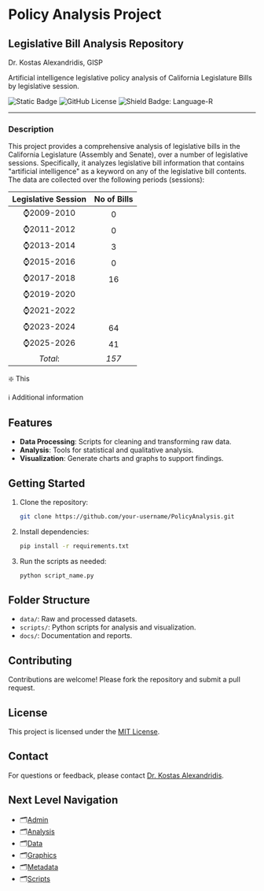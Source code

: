 # Policy Analysis Project
## Legislative Bill Analysis Repository

Dr. Kostas Alexandridis, GISP

Artificial intelligence legislative policy analysis of California Legislature Bills by legislative session.

![Static Badge](https://img.shields.io/badge/Policy%20Analysis-GitHub?style=plastic&logo=github&logoSize=auto&label=GitHub&labelColor=navy) ![GitHub License](https://img.shields.io/github/license/ktalexan/PolicyAnalysis?style=plastic&labelColor=black) ![Shield Badge: Language-R](https://img.shields.io/static/v1?style=plastic&label=language&message=R&logo=R&color=blue&logoColor=blue&labelColor=black)

----

### Description

This project provides a comprehensive analysis of legislative bills in the California Legislature (Assembly and Senate), over a number of legislative sessions. Specifically, it analyzes legislative bill information that contains "artificial intelligence" as a keyword on any of the legislative bill contents. The data are collected over the following periods (sessions):

| Legislative Session | No of Bills |
|:------:|:-------------:|
| :watch:2009-2010 | 0 |
| :watch:2011-2012 | 0 |
| :watch:2013-2014 | 3 |
| :watch:2015-2016 | 0 |
| :watch:2017-2018 | 16 |
| :watch:2019-2020 | |
| :watch:2021-2022 | |
| :watch:2023-2024 | 64 |
| :watch:2025-2026 | 41 |
| *Total*: | *157* |

:sparkle: This

:information_source: Additional information


## Features

- **Data Processing**: Scripts for cleaning and transforming raw data.
- **Analysis**: Tools for statistical and qualitative analysis.
- **Visualization**: Generate charts and graphs to support findings.

## Getting Started

1. Clone the repository:
    ```bash
    git clone https://github.com/your-username/PolicyAnalysis.git
    ```
2. Install dependencies:
    ```bash
    pip install -r requirements.txt
    ```
3. Run the scripts as needed:
    ```bash
    python script_name.py
    ```

## Folder Structure

- `data/`: Raw and processed datasets.
- `scripts/`: Python scripts for analysis and visualization.
- `docs/`: Documentation and reports.

## Contributing

Contributions are welcome! Please fork the repository and submit a pull request.

## License

This project is licensed under the [MIT License](LICENSE).

## Contact

For questions or feedback, please contact [Dr. Kostas Alexandridis](mailto:ktalexan@outlook.com).


## Next Level Navigation

- :card_index_dividers:[Admin](./admin/)
- :card_index_dividers:[Analysis](./analysis/)
- :card_index_dividers:[Data](./data/)
- :card_index_dividers:[Graphics](./graphics/)
- :card_index_dividers:[Metadata](./metadata/)
- :card_index_dividers:[Scripts](./dcripts/)
